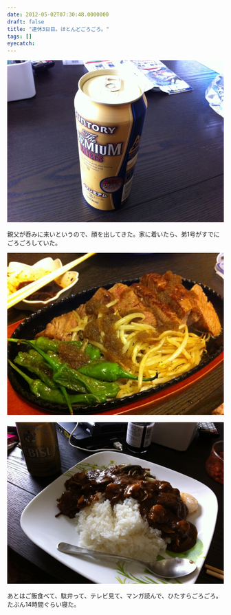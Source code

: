 ```yaml
---
date: 2012-05-02T07:30:48.0000000
draft: false
title: "連休3日目。ほとんどごろごろ。"
tags: []
eyecatch: 
---
```

<p><img src="20120501095906.jpg" alt="f:id:daruyanagi:20120501095906j:plain" title="f:id:daruyanagi:20120501095906j:plain" class="hatena-fotolife"></p><p>親父が呑みに来いというので、顔を出してきた。家に着いたら、弟1号がすでにごろごろしていた。</p><p><img src="20120430201349.jpg" alt="f:id:daruyanagi:20120430201349j:plain" title="f:id:daruyanagi:20120430201349j:plain" class="hatena-fotolife"></p><p><img src="20120501103546.jpg" alt="f:id:daruyanagi:20120501103546j:plain" title="f:id:daruyanagi:20120501103546j:plain" class="hatena-fotolife"></p><p>あとはご飯食べて、駄弁って、テレビ見て、マンガ読んで、ひたすらごろごろ。たぶん14時間ぐらい寝た。</p>
